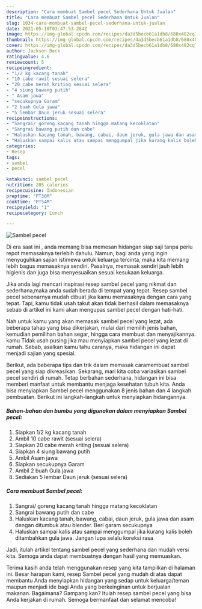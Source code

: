 ```yaml
---
description: "Cara membuat Sambel pecel Sederhana Untuk Jualan"
title: "Cara membuat Sambel pecel Sederhana Untuk Jualan"
slug: 1034-cara-membuat-sambel-pecel-sederhana-untuk-jualan
date: 2021-05-19T03:47:53.284Z
image: https://img-global.cpcdn.com/recipes/da3d5becb61a1db8/680x482cq70/sambel-pecel-foto-resep-utama.jpg
thumbnail: https://img-global.cpcdn.com/recipes/da3d5becb61a1db8/680x482cq70/sambel-pecel-foto-resep-utama.jpg
cover: https://img-global.cpcdn.com/recipes/da3d5becb61a1db8/680x482cq70/sambel-pecel-foto-resep-utama.jpg
author: Jackson Beck
ratingvalue: 4.6
reviewcount: 5
recipeingredient:
- "1/2 kg kacang tanah"
- "10 cabe rawit sesuai selera"
- "20 cabe merah kriting sesuai selera"
- "4 siung bawang putih"
- " Asam jawa"
- "secukupnya Garam"
- "2 buah Gula jawa"
- "5 lembar Daun jeruk sesuai selera"
recipeinstructions:
- "Sangrai/ goreng kacang tanah hingga matang kecoklatan"
- "Sangrai bawang putih dan cabe"
- "Haluskan kacang tanah, bawang, cabai, daun jeruk, gula jawa dan asam dengan ditumbuk atau blender. Beri garam secukupnya"
- "Haluskan sampai kalis atau sampai menggumpal jika kurang kalis boleh ditambahkan gula jawa. Jangan lupa selalu koreksi rasa"
categories:
- Resep
tags:
- sambel
- pecel

katakunci: sambel pecel 
nutrition: 205 calories
recipecuisine: Indonesian
preptime: "PT30M"
cooktime: "PT54M"
recipeyield: "1"
recipecategory: Lunch

---
```



![Sambel pecel](https://img-global.cpcdn.com/recipes/da3d5becb61a1db8/680x482cq70/sambel-pecel-foto-resep-utama.jpg)

Di era  saat ini , anda memang bisa memesan hidangan siap saji tanpa perlu repot memasaknya terlebih dahulu. Namun, bagi anda yang ingin menyuguhkan sajian istimewa untuk keluarga tercinta, maka kita memang lebih bagus memasaknya sendiri. Pasalnya, memasak sendiri jauh lebih higienis dan juga bisa menyesuaikan sesuai kesukaan keluarga.

Jika anda lagi mencari inspirasi resep sambel pecel yang nikmat dan sederhana,maka anda sudah berada di tempat yang tepat. Resep sambel pecel  sebenarnya mudah dibuat jika kamu memasaknya dengan cara yang tepat. Tapi, kamu tidak usah takut akan tidak berhasil dalam memasaknya 
sebab di artikel ini kami akan mengupas sambel pecel dengan hati-hati.  



Nah untuk kamu yang akan memasak sambel pecel yang lezat, ada beberapa tahap yang bisa dikerjakan, mulai dari memilih jenis bahan, kemudian pemilihan bahan segar, hingga cara membuat dan menyajikannya. kamu Tidak usah pusing jika mau menyiapkan sambel pecel yang lezat di rumah. Sebab, asalkan kamu  tahu caranya, maka hidangan ini dapat menjadi sajian yang spesial.

Berikut, ada beberapa tips dan trik dalam memasak caramembuat sambel pecel yang siap dikreasikan. Sekarang, mari kita coba variasikan sambel pecel sendiri di rumah. Tetap berbahan sederhana, hidangan ini bisa memberi manfaat untuk membantu menjaga kesehatan tubuh kita. Anda bisa menyiapkan Sambel pecel menggunakan 8 jenis bahan dan 4 langkah pembuatan. Berikut ini langkah-langkah untuk menyiapkan hidangannya.

<!--inarticleads1-->

##### Bahan-bahan dan bumbu yang digunakan dalam menyiapkan Sambel pecel:

1. Siapkan 1/2 kg kacang tanah
1. Ambil 10 cabe rawit (sesuai selera)
1. Siapkan 20 cabe merah kriting (sesuai selera)
1. Siapkan 4 siung bawang putih
1. Ambil  Asam jawa
1. Siapkan secukupnya Garam
1. Ambil 2 buah Gula jawa
1. Sediakan 5 lembar Daun jeruk (sesuai selera)




<!--inarticleads2-->

##### Cara membuat Sambel pecel:

1. Sangrai/ goreng kacang tanah hingga matang kecoklatan
1. Sangrai bawang putih dan cabe
1. Haluskan kacang tanah, bawang, cabai, daun jeruk, gula jawa dan asam dengan ditumbuk atau blender. Beri garam secukupnya
1. Haluskan sampai kalis atau sampai menggumpal jika kurang kalis boleh ditambahkan gula jawa. Jangan lupa selalu koreksi rasa




Jadi, itulah artikel tentang  sambel pecel  yang sederhana dan mudah versi kita. Semoga anda dapat membuatnya dengan hasil yang memuaskan. 

Terima kasih anda telah menggunakan resep yang kita tampilkan di halaman ini. Besar harapan kami, resep  Sambel pecel yang mudah di atas dapat membantu Anda menyiapkan hidangan yang sedap untuk keluarga/teman maupun menjadi ide bagi Anda yang berkeinginan untuk berjualan makanan. Bagaimana? Gampang kan? Itulah resep sambel pecel yang bisa Anda kerjakan di rumah. Semoga bermanfaat dan selamat mencoba!

